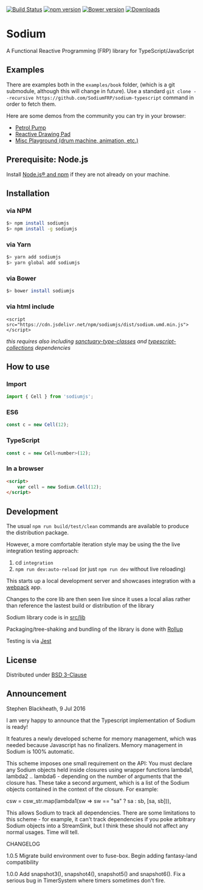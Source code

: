 [![Build Status](https://travis-ci.org/SodiumFRP/sodium-typescript.svg?branch=master)](https://travis-ci.org/SodiumFRP/sodium-typescript)
[![npm version](https://badge.fury.io/js/sodiumjs.svg)](https://badge.fury.io/js/sodiumjs)
[![Bower version](https://badge.fury.io/bo/sodiumjs.svg)](https://badge.fury.io/bo/sodiumjs)
[![Downloads](http://img.shields.io/npm/dm/sodiumjs.svg)](https://npmjs.org/package/sodiumjs)

# Sodium

A Functional Reactive Programming (FRP) library for TypeScript/JavaScript

## Examples

There are examples both in the ```examples/book``` folder, (which is a git submodule, although this will change in future). Use a standard ```git clone --recursive https://github.com/SodiumFRP/sodium-typescript``` command in order to fetch them.

Here are some demos from the community you can try in your browser: 

* [Petrol Pump](https://huanhulan.github.io/petrol_pump/)
* [Reactive Drawing Pad](https://github.com/graforlock/reactive-drawing-pad/tree/master)
* [Misc Playground (drum machine, animation, etc.)](https://github.com/dakom/sodium-typescript-playground)

## Prerequisite: Node.js

Install [Node.js® and npm](https://nodejs.org/en/download/current/) if they are not already on your machine.

## Installation

### via NPM
```bash
$> npm install sodiumjs
$> npm install -g sodiumjs
```

### via Yarn
```bash
$> yarn add sodiumjs
$> yarn global add sodiumjs
```

### via Bower
```bash
$> bower install sodiumjs
```

### via html include 
```
<script src="https://cdn.jsdelivr.net/npm/sodiumjs/dist/sodium.umd.min.js"></script>
```

_this requires also including [sanctuary-type-classes](https://github.com/sanctuary-js/sanctuary-type-classes) and [typescript-collections](https://github.com/basarat/typescript-collections) dependencies_

## How to use

### Import
```javascript
import { Cell } from 'sodiumjs';
```
### ES6

```javascript
const c = new Cell(12);
```

### TypeScript
```javascript
const c = new Cell<number>(12);
```

### In a browser

```html
<script>
    var cell = new Sodium.Cell(12);
</script>
```

## Development

The usual `npm run build/test/clean` commands are available to produce the distribution package.

However, a more comfortable iteration style may be using the the live integration testing approach:

1. cd `integration`
2. `npm run dev:auto-reload` (or just `npm run dev` without live reloading)

This starts up a local development server and showcases integration with a [webpack](https://webpack.github.io/) app. 

Changes to the core lib are then seen live since it uses a local alias rather than reference the lastest build or distribution of the library

Sodium library code is in [src/lib](src/lib)

Packaging/tree-shaking and bundling of the library is done with [Rollup](https://rollupjs.org/)

Testing is via [Jest](https://facebook.github.io/jest/)

## License

Distributed under [BSD 3-Clause](https://opensource.org/licenses/BSD-3-Clause)

## Announcement

Stephen Blackheath, 9 Jul 2016

I am very happy to announce that the Typescript implementation of Sodium is ready!

It features a newly developed scheme for memory management, which was needed
because Javascript has no finalizers. Memory management in Sodium is 100%
automatic.

This scheme imposes one small requirement on the API: You must declare any Sodium
objects held inside closures using wrapper functions lambda1, lambda2 ..
lambda6 - depending on the number of arguments that the closure has.
These take a second argument, which is a list of the Sodium objects contained
in the context of the closure. For example:

  csw = csw_str.map(lambda1(sw => sw == "sa" ? sa : sb, [sa, sb])),

This allows Sodium to track all dependencies. There are some limitations to this
scheme - for example, it can't track dependencies if you poke arbitrary Sodium
objects into a StreamSink, but I think these should not affect any normal usages.
Time will tell.

CHANGELOG

1.0.5    Migrate build environment over to fuse-box. 
         Begin adding fantasy-land compatibility
         
1.0.0    Add snapshot3(), snapshot4(), snapshot5() and snapshot6().
         Fix a serious bug in TimerSystem where timers sometimes don't fire.
